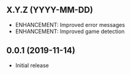 ## X.Y.Z (YYYY-MM-DD)

- ENHANCEMENT: Improved error messages
- ENHANCEMENT: Improved game detection

## 0.0.1 (2019-11-14)

- Initial release